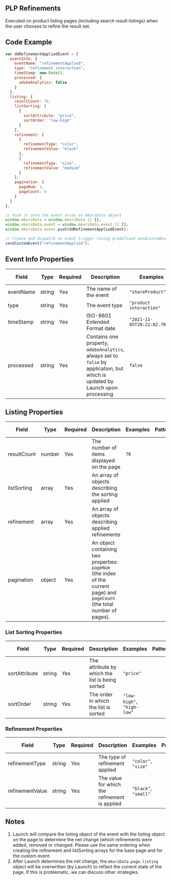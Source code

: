 ## PLP Refinements
Executed on product listing pages (including search result listings) when the user chooses to refine the result set.

## Code Example
```javascript
var ddRefinementAppliedEvent = {
  eventInfo: {
    eventName: "refinementApplied",
    type: "refinement interaction",
    timeStamp: new Date(),
    processed: {
      adobeAnalytics: false
    }
  },
  listing: {
    resultCount: 76,
    listSorting: [
      {
        sortAttribute: "price",
        sortOrder: "low-high"
      }
    ],
    refinement: [
      {
        refinementType: "color",
        refinementValue: "black"
      },
      {
        refinementType: "size",
        refinementValue: "medium"
      }
    ],
    pagination: {
      pageNum: 1,
      pageCount: 6
    }
  }
};

// Push it onto the event array on mkorsData object
window.mkorsData = window.mkorsData || {};
window.mkorsData.event = window.mkorsData.event || [];
window.mkorsData.event.push(ddRefinementAppliedEvent);

// Create and dispatch an event trigger (using predefined sendCustomEvent function)
sendCustomEvent("refinementApplied");
```

## Event Info Properties
|Field|Type|Required|Description|Examples|Pattern|Min Length|Max Length|Min|Max|Multiple Of|
|-----|----|--------|-----------|--------|-------|----------|----------|---|---|-----------|
|eventName|string|Yes|The name of the event|`"shareProduct"`|
|type|string|Yes|The event type|`"product interaction"`|
|timeStamp|string|Yes|ISO-8601 Extended Format date|`"2021-11-05T20:22:02.707Z"`|
|processed|string|Yes|Contains one property, `adobeAnalytics`, always set to `false` by application, but which is updated by Launch upon processing|`false`|

## Listing Properties
|Field|Type|Required|Description|Examples|Pattern|Min Length|Max Length|Min|Max|Multiple Of|
|-----|----|--------|-----------|--------|-------|----------|----------|---|---|-----------|
|resultCount|number|Yes|The number of items displayed on the page|`76`|
|listSorting|array|Yes|An array of objects describing the sorting applied|
|refinement|array|Yes|An array of objects describing applied refinements|
|pagination|object|Yes|An object containing two properties: `pageNum` (the index of the current page) and `pageCount` (the total number of pages).|

### List Sorting Properties
|Field|Type|Required|Description|Examples|Pattern|Min Length|Max Length|Min|Max|Multiple Of|
|-----|----|--------|-----------|--------|-------|----------|----------|---|---|-----------|
|sortAttribute|string|Yes|The attribute by which the list is being sorted|`"price"`|
|sortOrder|string|Yes|The order in which the list is sorted|`"low-high"`, `"high-low"`|

### Refinement Properties
|Field|Type|Required|Description|Examples|Pattern|Min Length|Max Length|Min|Max|Multiple Of|
|-----|----|--------|-----------|--------|-------|----------|----------|---|---|-----------|
|refinementType|string|Yes|The type of refinement applied|`"color"`, `"size"`|
|refinementValue|string|Yes|The value for which the refinement is applied|`"black"`, `"small"`|


## Notes
1. Launch will compare the listing object of the event with the listing object on the page to determine the net change (which refinements were added, removed or changed. Please use the same ordering when creating the refinement and listSorting arrays for the base page and for the custom event.
2. After Launch determines the net change, the `mkorsData.page.listing` object will be overwritten (by Launch) to reflect the current state of the page. If this is problematic, we can discuss other strategies.